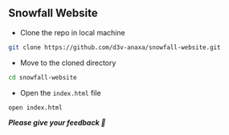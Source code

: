 ## Snowfall Website

- Clone the repo in local machine 

```sh
git clone https://github.com/d3v-anaxa/snowfall-website.git
```

- Move to the cloned directory

```sh
cd snowfall-website
```
- Open the ```index.html``` file

```sh 
open index.html
```

***Please give your feedback  💓***